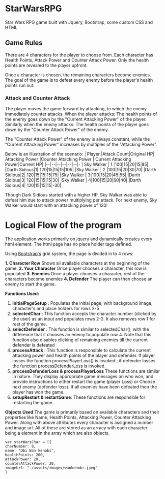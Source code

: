 # StarWarsRPG
Star Wars RPG game built with Jquery, Bootstrap, some custom CSS and HTML

## Game Rules
There are 4 characters for the player to choose from. Each character has Health Points, Attack Power and Counter Attack Power.
Only the health points are revealed to the player upfront.

Once a character is chosen, the remaining characters become enemies. The goal of the game is to defeat every enemy before the player's health points run out.

### Attack and Counter Attack
The player moves the game forward by attacking, to which the enemy immediately counter attacks.
When the player attacks: The health points of the enemy goes down by the "Current Attacking Power" of the player.
Similarly when the enemy attacks: The health points of the player goes down by the "Counter Attack Power" of the enemy.

The "Counter Attack Power" of the enemy is always constant, while the "Current Attacking Power" increases by multiples of the "Attacking Power".

Below is an illustration of the scenario:
| Player |Attack Count|Original HP| Attacking Power  |Counter Attacking Power | Current Attacking Power|Current HP|
|--|--|--|--|--|--|-
| Sky Walker | 1 |100|15|20|15|85|
|Darth Sidious|1| 120|15|15|15|105|
|Sky Walker  | 2 |100|15|20|30|70|
|Darth Sidious|2| 120|15|15|15|75|
|Sky Walker | 3|100|15|20|45|55|
|Darth Sidious|3| 120|15|15|15|30|
|Sky Walker | 4|100|15|20|60|40|
|Darth Sidious|4| 120|15|15|15|-30|

Though Dark Sidious started with a higher HP, Sky Walker was able to defeat him due to attack power multiplying per attack.
For next enemy, Sky Walker would start with an attacking power of 120!

# Logical Flow of the program

The application works primarily on jquery and dynamically creates every html element. The html page has no place holder tags defined.

Using [Bootstrap's](https://getbootstrap.com/docs/4.3/layout/grid/) grid system, the page is divided in to 4 rows:

 **1. Character Row**
     Shows all available characters at the beginning of the game.
 **2. Your Character**
      Once player chooses a character, this row is populated
 **3. Enemies**
	 Once a player chooses a character, rest of the characters become enemies
 **4. Defender**
	 The player can then choose an enemy to start the game.

**Functions Used:**  
 1. **initialPageSetup** : Populates the initial page, with background image, character's and place holders for rows 2-5
 2. **selectedChar** : This function accepts the character number (clicked by the user) as an input and populates rows 2-3. It also removes row 1 for rest of the game.
 3. **selectDefender** : This function is similar to selectedChar(), with the difference that it chooses an enemy to populate row 4. Note that this function also disables clicking of remaining enemies till the current defender is defeated
 4. **processAttack** : This function is responsible to calculate the current attacking power and health points of the player and defender. If player losses the function processPlayerLoss() is invoked ; if defender losses the function processDefenderLoss is invoked.
 5. **processDefenderLoss & processPlayerLoss** These functions are similar in nature. They display appropriate game messages on who won, and provide instructions to either restart the game (player Loss) or Choose next enemy (defender loss). If all enemies have been defeated then the player has won the game.
 6. **setupRestart & restartGame**: These functions are responsible for restarting the game.

**Objects Used**
The game is primarily based on available characters and their properties like Name, Health Points, Attacking Power, Counter Attacking Power.
Along with above attributes every character is assigned a number and image url. All of these are stored as an arracy with each character being a element in the array which are also objects.

    var starWarsChar = [{
    charNumber: 0,
    name: "Obi Wan kenobi",
    healthPoints: 200,
    attackPower: 20,
    counterAttackPower: 20,
    imageUrl: "./assets/images/wankenobi.jpeg"
    }